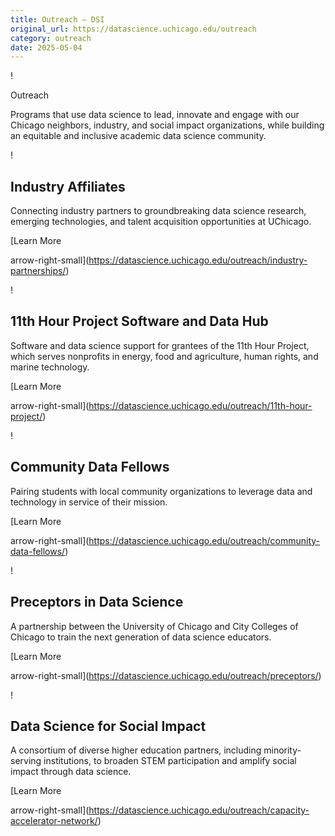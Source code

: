 ```yaml
---
title: Outreach – DSI
original_url: https://datascience.uchicago.edu/outreach
category: outreach
date: 2025-05-04
---
```


!

Outreach

Programs that use data science to lead, innovate and engage with our Chicago neighbors, industry, and social impact organizations, while building an equitable and inclusive academic data science community.

!

## Industry Affiliates

Connecting industry partners to groundbreaking data science research, emerging technologies, and talent acquisition opportunities at UChicago.

[Learn More

arrow-right-small](https://datascience.uchicago.edu/outreach/industry-partnerships/)

!

## 11th Hour Project Software and Data Hub

Software and data science support for grantees of the 11th Hour Project, which serves nonprofits in energy, food and agriculture, human rights, and marine technology.

[Learn More

arrow-right-small](https://datascience.uchicago.edu/outreach/11th-hour-project/)

!

## Community Data Fellows

Pairing students with local community organizations to leverage data and technology in service of their mission.

[Learn More

arrow-right-small](https://datascience.uchicago.edu/outreach/community-data-fellows/)

!

## Preceptors in Data Science

A partnership between the University of Chicago and City Colleges of Chicago to train the next generation of data science educators.

[Learn More

arrow-right-small](https://datascience.uchicago.edu/outreach/preceptors/)

!

## Data Science for Social Impact

A consortium of diverse higher education partners, including minority-serving institutions, to broaden STEM participation and amplify social impact through data science.

[Learn More

arrow-right-small](https://datascience.uchicago.edu/outreach/capacity-accelerator-network/)